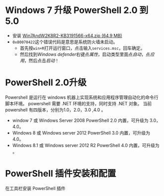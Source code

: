 


# Windows 7 升级 PowerShell 2.0 到 5.0

- 安装
[Win7AndW2K8R2-KB3191566-x64.zip (64.9 MB)](https://www.microsoft.com/en-us/download/details.aspx?id=54616)
- `0x80070422`这个错误代码是意思是系统防火墙未启动。
    - 首先按`win+R`打开运行窗口，点击输入`services.msc`，回车确定。
    - 然后找到*Windows defender*右键点*属性*，启动类型里面点*自动*，点*应用*，然后点击*启动*！

# PowerShell 2.0升级
Powershell 是运行在 windows 机器上实现系统和应用程序管理自动化的命令行脚本环境。
powershell 需要 .NET 环境的支持，同时支持 .NET 对象。
当前 powershell 有四版本，分别为1.0，2.0，3.0 ,4.0 。

- window 7 或 Windows Server 2008 PowerShell 2.0 内置，可升级为 3.0，4.0。
- Windows 8 或 Windows server 2012 PowerShell 3.0 内置，可升级为 4.0。
- Windows 8.1 或 Windows server 2012 R2 PowerShell 4.0 内置，可升级为 。

# PowerShell 插件安装和配置

在工具栏安装 PowerShell 插件



